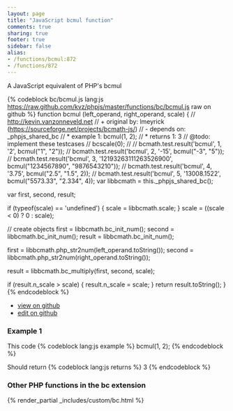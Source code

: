 ```yaml
---
layout: page
title: "JavaScript bcmul function"
comments: true
sharing: true
footer: true
sidebar: false
alias:
- /functions/bcmul:872
- /functions/872
---
```

<!-- Generated by Rakefile:build -->
A JavaScript equivalent of PHP's bcmul

{% codeblock bc/bcmul.js lang:js https://raw.github.com/kvz/phpjs/master/functions/bc/bcmul.js raw on github %}
function bcmul (left_operand, right_operand, scale) {
  // http://kevin.vanzonneveld.net
  // +   original by: lmeyrick (https://sourceforge.net/projects/bcmath-js/)
  // -    depends on: _phpjs_shared_bc
  // *     example 1: bcmul(1, 2);
  // *     returns 1: 3
  //  @todo: implement these testcases
  //        bcscale(0);
  //
  //        bcmath.test.result('bcmul', 1, '2', bcmul("1", "2"));
  //        bcmath.test.result('bcmul', 2, '-15', bcmul("-3", "5"));
  //        bcmath.test.result('bcmul', 3, '12193263111263526900', bcmul("1234567890", "9876543210"));
  //        bcmath.test.result('bcmul', 4, '3.75', bcmul("2.5", "1.5", 2));
  //        bcmath.test.result('bcmul', 5, '13008.1522', bcmul("5573.33", "2.334", 4));
  var libbcmath = this._phpjs_shared_bc();

  var first, second, result;

  if (typeof(scale) == 'undefined') {
    scale = libbcmath.scale;
  }
  scale = ((scale < 0) ? 0 : scale);

  // create objects
  first = libbcmath.bc_init_num();
  second = libbcmath.bc_init_num();
  result = libbcmath.bc_init_num();

  first = libbcmath.php_str2num(left_operand.toString());
  second = libbcmath.php_str2num(right_operand.toString());

  result = libbcmath.bc_multiply(first, second, scale);

  if (result.n_scale > scale) {
    result.n_scale = scale;
  }
  return result.toString();
}
{% endcodeblock %}

 - [view on github](https://github.com/kvz/phpjs/blob/master/functions/bc/bcmul.js)
 - [edit on github](https://github.com/kvz/phpjs/edit/master/functions/bc/bcmul.js)

### Example 1
This code
{% codeblock lang:js example %}
bcmul(1, 2);
{% endcodeblock %}

Should return
{% codeblock lang:js returns %}
3
{% endcodeblock %}


### Other PHP functions in the bc extension
{% render_partial _includes/custom/bc.html %}
